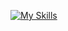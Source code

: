 [![My Skills](https://skillicons.dev/icons?i=cpp,c,python,java,nodejs&theme=dark)](https://skillicons.dev)
